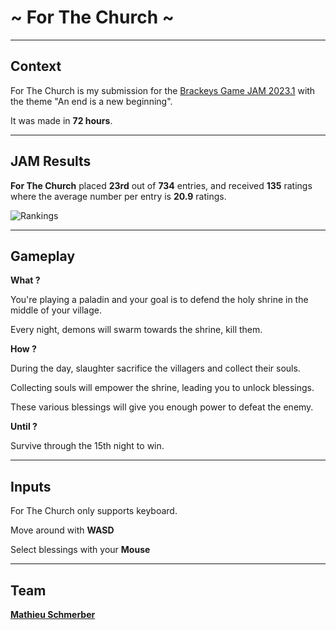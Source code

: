 # ~ For The Church ~

---
## Context

For The Church is my submission for the [Brackeys Game JAM 2023.1](https://itch.io/jam/brackeys-9/results) with the theme "An end is a new beginning".

It was made in **72 hours**.

---
## JAM Results

**For The Church** placed **23rd** out of **734** entries, and received **135** ratings where the average number per entry is **20.9** ratings.

![Rankings](/Portfolio/projects/for-the-church/assets/ranking.png)

---
## Gameplay

**What ?**

You're playing a paladin and your goal is to defend the holy shrine in the middle of your village.

Every night, demons will swarm towards the shrine, kill them.

**How ?**

During the day, slaughter sacrifice the villagers and collect their souls. 

Collecting souls will empower the shrine, leading you to unlock blessings. 

These various blessings will give you enough power to defeat the enemy.

**Until ?**

Survive through the 15th night to win.

---
## Inputs

For The Church only supports keyboard.

Move around with **WASD**

Select blessings with your **Mouse**

---
## Team
[**Mathieu Schmerber**](https://www.linkedin.com/in/mathieu-s-b88365136/)